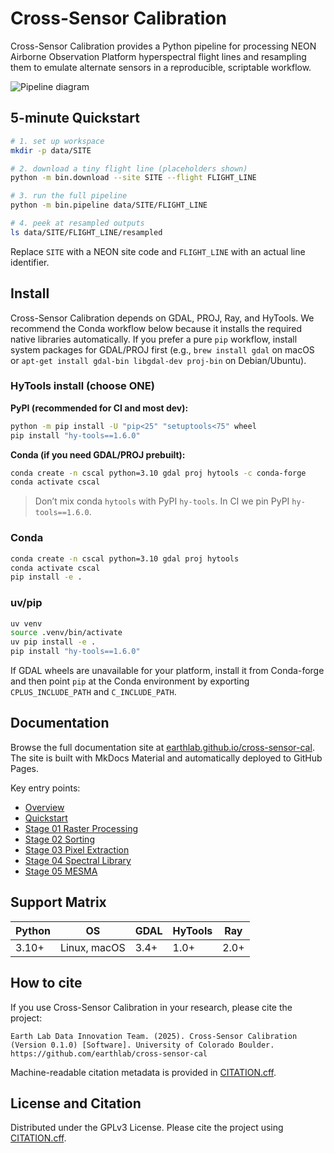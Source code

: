 # Cross-Sensor Calibration

Cross-Sensor Calibration provides a Python pipeline for processing NEON Airborne Observation Platform hyperspectral flight lines and resampling them to emulate alternate sensors in a reproducible, scriptable workflow.

![Pipeline diagram](docs/img/pipeline.png)

## 5-minute Quickstart

```bash
# 1. set up workspace
mkdir -p data/SITE

# 2. download a tiny flight line (placeholders shown)
python -m bin.download --site SITE --flight FLIGHT_LINE

# 3. run the full pipeline
python -m bin.pipeline data/SITE/FLIGHT_LINE

# 4. peek at resampled outputs
ls data/SITE/FLIGHT_LINE/resampled
```

Replace `SITE` with a NEON site code and `FLIGHT_LINE` with an actual line identifier.

## Install

Cross-Sensor Calibration depends on GDAL, PROJ, Ray, and HyTools. We recommend the Conda workflow below because it installs the required native libraries automatically. If you prefer a pure `pip` workflow, install system packages for GDAL/PROJ first (e.g., `brew install gdal` on macOS or `apt-get install gdal-bin libgdal-dev proj-bin` on Debian/Ubuntu).

### HyTools install (choose ONE)

**PyPI (recommended for CI and most dev):**
```bash
python -m pip install -U "pip<25" "setuptools<75" wheel
pip install "hy-tools==1.6.0"
```

**Conda (if you need GDAL/PROJ prebuilt):**
```bash
conda create -n cscal python=3.10 gdal proj hytools -c conda-forge
conda activate cscal
```

> Don’t mix conda `hytools` with PyPI `hy-tools`. In CI we pin PyPI `hy-tools==1.6.0`.

### Conda

```bash
conda create -n cscal python=3.10 gdal proj hytools
conda activate cscal
pip install -e .
```

### uv/pip

```bash
uv venv
source .venv/bin/activate
uv pip install -e .
pip install "hy-tools==1.6.0"
```

If GDAL wheels are unavailable for your platform, install it from Conda-forge and then point `pip` at the Conda environment by exporting `CPLUS_INCLUDE_PATH` and `C_INCLUDE_PATH`.

## Documentation

Browse the full documentation site at
[earthlab.github.io/cross-sensor-cal](https://earthlab.github.io/cross-sensor-cal).
The site is built with MkDocs Material and automatically deployed to GitHub
Pages.

Key entry points:

- [Overview](docs/overview.md)
- [Quickstart](docs/quickstart.md)
- [Stage 01 Raster Processing](docs/stage-01-raster-processing.md)
- [Stage 02 Sorting](docs/stage-02-sorting.md)
- [Stage 03 Pixel Extraction](docs/stage-03-pixel-extraction.md)
- [Stage 04 Spectral Library](docs/stage-04-spectral-library.md)
- [Stage 05 MESMA](docs/stage-05-mesma.md)

## Support Matrix

| Python | OS            | GDAL | HyTools | Ray |
|--------|---------------|------|--------|-----|
| 3.10+  | Linux, macOS  | 3.4+ | 1.0+   | 2.0+ |

## How to cite

If you use Cross-Sensor Calibration in your research, please cite the project:

```
Earth Lab Data Innovation Team. (2025). Cross-Sensor Calibration (Version 0.1.0) [Software]. University of Colorado Boulder. https://github.com/earthlab/cross-sensor-cal
```

Machine-readable citation metadata is provided in [CITATION.cff](CITATION.cff).

## License and Citation

Distributed under the GPLv3 License. Please cite the project using [CITATION.cff](CITATION.cff).

